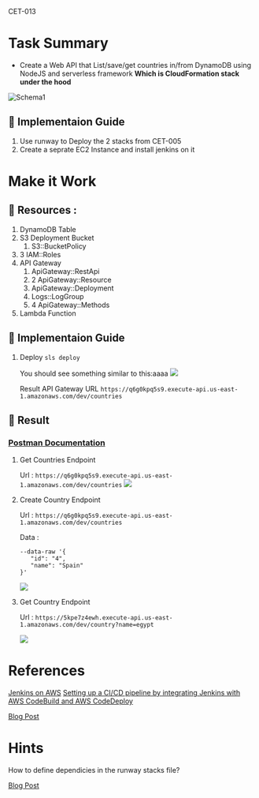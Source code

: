 CET-013

# Task Summary

* Create a Web API that List/save/get countries in/from DynamoDB using NodeJS and serverless framework  **Which is CloudFormation stack under the hood**

![Schema](schema.png)1

## :large_blue_diamond: Implementaion Guide
1) Use runway to Deploy the 2 stacks from CET-005
2) Create a seprate EC2 Instance and install jenkins on it

# Make it Work 

## :large_orange_diamond: Resources :
1) DynamoDB Table
2) S3 Deployment Bucket
   1) S3::BucketPolicy
3) 3 IAM::Roles
4) API Gateway
   1) ApiGateway::RestApi
   2) 2 ApiGateway::Resource
   3) ApiGateway::Deployment
   4) Logs::LogGroup
   5) 4 ApiGateway::Methods
5) Lambda Function

## :large_blue_diamond: Implementaion Guide
1) Deploy `sls deploy`

    You should see something similar to this:aaaa
    ![](deploy.png)

    Result API Gateway URL
    ` https://q6g0kpq5s9.execute-api.us-east-1.amazonaws.com/dev/countries `

 ## :large_orange_diamond: Result


### [**Postman Documentation**](https://documenter.getpostman.com/view/16150979/TzeTKA1e)


  1) Get Countries Endpoint

      Url : `https://q6g0kpq5s9.execute-api.us-east-1.amazonaws.com/dev/countries`
      ![](countries.png)
  2) Create Country Endpoint

      Url : `https://q6g0kpq5s9.execute-api.us-east-1.amazonaws.com/dev/countries`

      Data :
      ```
      --data-raw '{
         "id": "4",
         "name": "Spain"
      }'
      ```
      ![](create-country.png)

  3) Get Country Endpoint

      Url : `https://5kpe7z4ewh.execute-api.us-east-1.amazonaws.com/dev/country?name=egypt`

      ![](get-country.png)

# References
[Jenkins on AWS](https://www.jenkins.io/doc/tutorials/tutorial-for-installing-jenkins-on-AWS/)
[Setting up a CI/CD pipeline by integrating Jenkins with AWS CodeBuild and AWS CodeDeploy](https://aws.amazon.com/blogs/devops/setting-up-a-ci-cd-pipeline-by-integrating-jenkins-with-aws-codebuild-and-aws-codedeploy/)

[Blog Post](https://www.serverless.com/blog/node-rest-api-with-serverless-lambda-and-dynamodb)

# Hints
How to define dependicies in the runway stacks file?

[Blog Post](https://www.serverless.com/blog/node-rest-api-with-serverless-lambda-and-dynamodb)
